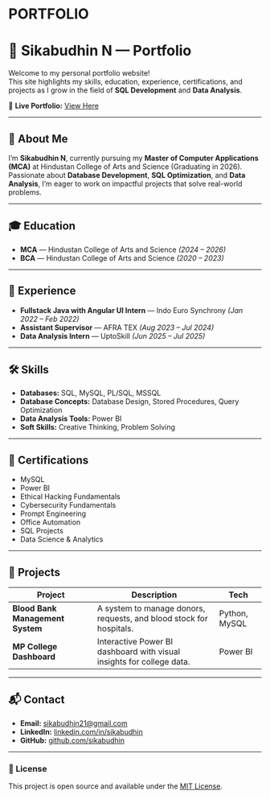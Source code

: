# PORTFOLIO
# 💼 Sikabudhin N — Portfolio

Welcome to my personal portfolio website!  
This site highlights my skills, education, experience, certifications, and projects as I grow in the field of **SQL Development** and **Data Analysis**.

🚀 **Live Portfolio:** [View Here](https://sikabudhin.github.io/PORTFOLIO/)

---

## 📌 About Me
I’m **Sikabudhin N**, currently pursuing my **Master of Computer Applications (MCA)** at Hindustan College of Arts and Science (Graduating in 2026).  
Passionate about **Database Development**, **SQL Optimization**, and **Data Analysis**, I’m eager to work on impactful projects that solve real-world problems.

---

## 🎓 Education
- **MCA** — Hindustan College of Arts and Science *(2024 – 2026)*  
- **BCA** — Hindustan College of Arts and Science *(2020 – 2023)*  

---

## 💼 Experience
- **Fullstack Java with Angular UI Intern** — Indo Euro Synchrony *(Jan 2022 – Feb 2022)*  
- **Assistant Supervisor** — AFRA TEX *(Aug 2023 – Jul 2024)*  
- **Data Analysis Intern** — UptoSkill *(Jun 2025 – Jul 2025)*  

---

## 🛠 Skills
- **Databases:** SQL, MySQL, PL/SQL, MSSQL  
- **Database Concepts:** Database Design, Stored Procedures, Query Optimization  
- **Data Analysis Tools:** Power BI  
- **Soft Skills:** Creative Thinking, Problem Solving

---

## 📜 Certifications
- MySQL  
- Power BI  
- Ethical Hacking Fundamentals  
- Cybersecurity Fundamentals  
- Prompt Engineering  
- Office Automation  
- SQL Projects  
- Data Science & Analytics  

---

## 📂 Projects
| Project | Description | Tech |
|---------|-------------|------|
| **Blood Bank Management System** | A system to manage donors, requests, and blood stock for hospitals. | Python, MySQL |
| **MP College Dashboard** | Interactive Power BI dashboard with visual insights for college data. | Power BI |

---

## 📬 Contact
- **Email:** [sikabudhin21@gmail.com](mailto:sikabudhin21@gmail.com)  
- **LinkedIn:** [linkedin.com/in/sikabudhin](https://linkedin.com/in/sikabudhin)  
- **GitHub:** [github.com/sikabudhin](https://github.com/sikabudhin)  

---

### 📄 License
This project is open source and available under the [MIT License](LICENSE).

